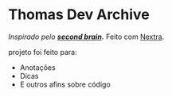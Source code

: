 # Thomas Dev Archive

*Inspirado pelo **[second brain](https://segundocerebro.vercel.app/).*** Feito com [Nextra](https://github.com/shuding/nextra).

projeto foi feito para:

- Anotações
- Dicas
- E outros afins sobre código

